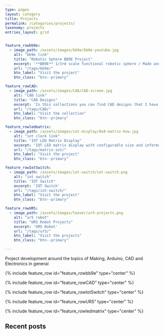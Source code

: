 ```yaml
---
type: pages
layout: category
title: Projects
permalink: /categories/projects/
taxonomy: projects
entries_layout: grid


feature_rowbb9e:
  - image_path: /assets/images/bb9e/bb9e-youtube.jpg
    alt: "bb9e link"
    title: "Robotic Sphere BB9E Project"
    excerpt: '**BB9E** 1/3rd scale functional robotic sphere / Made and designed from scratch with custom PCB and 3D Printed parts'
    url: "/tags/bb9e/"
    btn_label: "Visit the project"
    btn_class: "btn--primary"

feature_rowCAD:
  - image_path: /assets/images/CAD/CAD-screen.jpg
    alt: "CAD link"
    title: "CAD Designs"
    excerpt: 'In this collections you can find CAD designs that I have made as concepts or drafts'
    url: "/tags/CAD/"
    btn_label: "Visit the collection"
    btn_class: "btn--primary"

feature_rowledmatrix:
  - image_path: /assets/images/iot-display/8x8-matrix-how.jpg
    alt: "iot clock link"
    title: "IOT LED Matrix Display"
    excerpt: 'IOT LED matrix display with configurable size and information'
    url: "/tags/matrix-iot/"
    btn_label: "Visit the project"
    btn_class: "btn--primary"

feature_rowIotSwitch:
  - image_path: /assets/images/iot-switch/iot-switch.png
    alt: "iot switch"
    title: "IOT Switch"
    excerpt: 'IOT Switch'
    url: "/tags/iot-switch/"
    btn_label: "Visit the project"
    btn_class: "btn--primary"

feature_rowUR5:
  - image_path: /assets/images/teaser/ur5-projects.png
    alt: "ur5 robot"
    title: "UR5 Robot Projects"
    excerpt: 'UR5 Robot'
    url: "/tags/ur5/"
    btn_label: "Visit the projects"
    btn_class: "btn--primary"

---
```


Project development around the topics of Making, Arduino, CAD and Electronics in general

{% include feature_row id="feature_rowbb9e" type="center" %}

{% include feature_row id="feature_rowCAD" type="center" %}

{% include feature_row id="feature_rowIotSwitch" type="center" %}

{% include feature_row id="feature_rowUR5" type="center" %}

{% include feature_row id="feature_rowledmatrix" type="center" %}



Recent posts
-----
